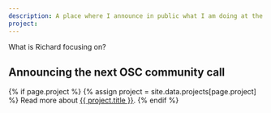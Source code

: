 ```yaml
---
description: A place where I announce in public what I am doing at the moment.
project: 
---
```


What is Richard focusing on?

## Announcing the next OSC community call

{% if page.project %}
  {% assign project = site.data.projects[page.project] %}
  Read more about <a href="https://burntfen.com/projects/{{ page.project }}">{{ project.title }}</a>.
{% endif %}

